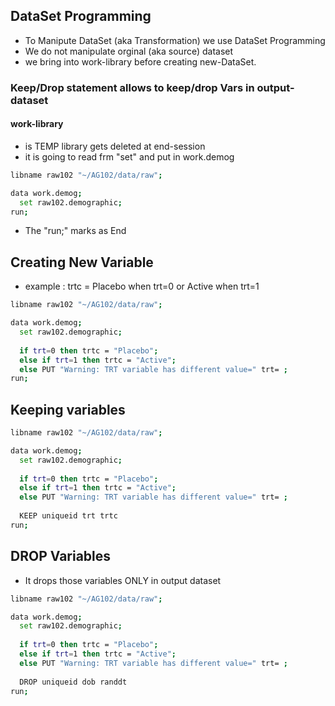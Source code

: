 ## DataSet Programming
* To Manipute DataSet (aka Transformation) we use DataSet Programming
* We do not manipulate orginal (aka source) dataset
* we bring into work-library before creating new-DataSet. 

### Keep/Drop statement allows to keep/drop Vars in output-dataset

#### work-library 
* is TEMP library gets deleted at end-session
* it is going to read frm "set" and put in work.demog
```bash
libname raw102 "~/AG102/data/raw";

data work.demog;
  set raw102.demographic; 
run;  
```
* The "run;" marks as End
## Creating New Variable
* example : trtc = Placebo when trt=0 or Active when trt=1
```bash
libname raw102 "~/AG102/data/raw";

data work.demog;
  set raw102.demographic; 
  
  if trt=0 then trtc = "Placebo";
  else if trt=1 then trtc = "Active";
  else PUT "Warning: TRT variable has different value=" trt= ;
run;  
```

## Keeping variables
```bash
libname raw102 "~/AG102/data/raw";

data work.demog;
  set raw102.demographic; 
  
  if trt=0 then trtc = "Placebo";
  else if trt=1 then trtc = "Active";
  else PUT "Warning: TRT variable has different value=" trt= ;
  
  KEEP uniqueid trt trtc
run;  
```

## DROP Variables
* It drops those variables ONLY in output dataset

```bash
libname raw102 "~/AG102/data/raw";

data work.demog;
  set raw102.demographic; 
  
  if trt=0 then trtc = "Placebo";
  else if trt=1 then trtc = "Active";
  else PUT "Warning: TRT variable has different value=" trt= ;
  
  DROP uniqueid dob randdt
run; 
```
